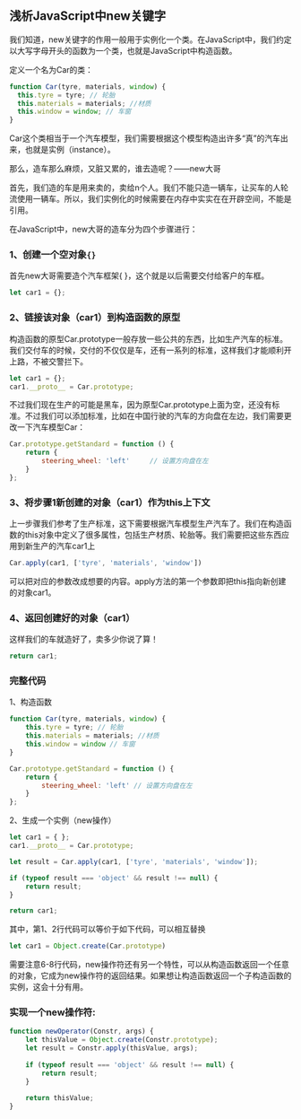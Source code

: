 ## 浅析JavaScript中new关键字

我们知道，new关键字的作用一般用于实例化一个类。在JavaScript中，我们约定以大写字母开头的函数为一个类，也就是JavaScript中构造函数。

定义一个名为Car的类：
```js
function Car(tyre, materials, window) {
  this.tyre = tyre; // 轮胎
  this.materials = materials; //材质
  this.window = window; // 车窗
}
```

Car这个类相当于一个汽车模型，我们需要根据这个模型构造出许多“真”的汽车出来，也就是实例（instance）。

那么，造车那么麻烦，又脏又累的，谁去造呢？——new大哥

首先，我们造的车是用来卖的，卖给n个人。我们不能只造一辆车，让买车的人轮流使用一辆车。所以，我们实例化的时候需要在内存中实实在在开辟空间，不能是引用。

在JavaScript中，new大哥的造车分为四个步骤进行：

### 1、创建一个空对象`{}`

首先new大哥需要造个汽车框架{ }，这个就是以后需要交付给客户的车框。
```js
let car1 = {};
```

### 2、链接该对象（car1）到构造函数的原型

构造函数的原型Car.prototype一般存放一些公共的东西，比如生产汽车的标准。我们交付车的时候，交付的不仅仅是车，还有一系列的标准，这样我们才能顺利开上路，不被交警拦下。
```js
let car1 = {};
car1.__proto__ = Car.prototype;
```

不过我们现在生产的可能是黑车，因为原型Car.prototype上面为空，还没有标准。不过我们可以添加标准，比如在中国行驶的汽车的方向盘在左边，我们需要更改一下汽车模型Car：
```js
Car.prototype.getStandard = function () {
    return {
        steering_wheel: 'left'     // 设置方向盘在左
    } 
};
```

### 3、将步骤1新创建的对象（car1）作为this上下文

上一步骤我们参考了生产标准，这下需要根据汽车模型生产汽车了。我们在构造函数的this对象中定义了很多属性，包括生产材质、轮胎等。我们需要把这些东西应用到新生产的汽车car1上
```js
Car.apply(car1, ['tyre', 'materials', 'window'])
```
可以把对应的参数改成想要的内容。apply方法的第一个参数即把this指向新创建的对象car1。

### 4、返回创建好的对象（car1）

这样我们的车就造好了，卖多少你说了算！
```js
return car1;
```

### 完整代码

1、构造函数

```js
function Car(tyre, materials, window) {
    this.tyre = tyre; // 轮胎 
    this.materials = materials; //材质
    this.window = window // 车窗
}

Car.prototype.getStandard = function () { 
    return { 
        steering_wheel: 'left' // 设置方向盘在左 
    } 
};
```

2、生成一个实例（new操作）

```js
let car1 = { };
car1.__proto__ = Car.prototype;

let result = Car.apply(car1, ['tyre', 'materials', 'window']);

if (typeof result === 'object' && result !== null) {
    return result;
}

return car1;
```

其中，第1、2行代码可以等价于如下代码，可以相互替换

```js
let car1 = Object.create(Car.prototype)
```

需要注意6-8行代码，new操作符还有另一个特性，可以从构造函数返回一个任意的对象，它成为new操作符的返回结果。如果想让构造函数返回一个子构造函数的实例，这会十分有用。

### 实现一个new操作符:

```js
function newOperator(Constr, args) {
    let thisValue = Object.create(Constr.prototype);
    let result = Constr.apply(thisValue, args);
    
    if (typeof result === 'object' && result !== null) {
        return result;
    }
    
    return thisValue;
}
```